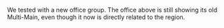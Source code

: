 We tested with a new office group. The office above is still showing its old Multi-Main, even though it now is directly related to the region.
